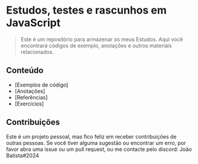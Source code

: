 # Estudos, testes e rascunhos em JavaScript

> Este é um repositório para armazenar os meus Estudos. Aqui você encontrará códigos de exemplo, anotações e outros materiais relacionados.

## Conteúdo
- [Exemplos de código]
- [Anotações]
- [Referências]
- [Exercicios]


## Contribuições
Este é um projeto pessoal, mas fico feliz em receber contribuições de outras pessoas. Se você tiver alguma sugestão ou encontrar um erro, por favor abra uma issue ou um pull request, ou me contacte pelo discord: João Batista#2024
